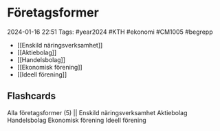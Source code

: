 # Företagsformer

2024-01-16 22:51
Tags: #year2024 #KTH #ekonomi #CM1005 #begrepp

- [[Enskild näringsverksamhet]]
- [[Aktiebolag]]
- [[Handelsbolag]]
- [[Ekonomisk förening]]
- [[Ideell förening]]

## Flashcards

Alla företagsformer (5)
||
Enskild näringsverksamhet
Aktiebolag
Handelsbolag
Ekonomisk förening
Ideell förening
<!--SR:!2024-02-06,13,270!2024-01-26,4,270-->
